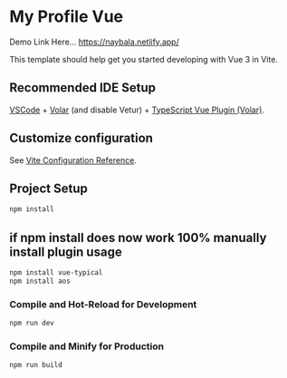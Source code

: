 # My Profile Vue

Demo Link Here...
https://naybala.netlify.app/

This template should help get you started developing with Vue 3 in Vite.

## Recommended IDE Setup

[VSCode](https://code.visualstudio.com/) + [Volar](https://marketplace.visualstudio.com/items?itemName=johnsoncodehk.volar) (and disable Vetur) + [TypeScript Vue Plugin (Volar)](https://marketplace.visualstudio.com/items?itemName=johnsoncodehk.vscode-typescript-vue-plugin).

## Customize configuration

See [Vite Configuration Reference](https://vitejs.dev/config/).

## Project Setup

```sh
npm install
```

## if npm install does now work 100% manually install plugin usage

```sh
npm install vue-typical
npm install aos
```

### Compile and Hot-Reload for Development

```sh
npm run dev
```

### Compile and Minify for Production

```sh
npm run build
```
